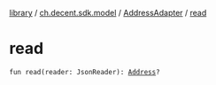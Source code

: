 [library](../../index.md) / [ch.decent.sdk.model](../index.md) / [AddressAdapter](index.md) / [read](./read.md)

# read

`fun read(reader: JsonReader): `[`Address`](../../ch.decent.sdk.crypto/-address/index.md)`?`